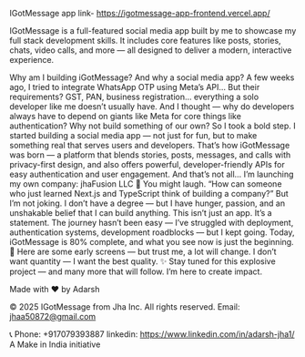 IGotMessage app link- https://igotmessage-app-frontend.vercel.app/

IGotMessage is a full-featured social media app built by me to showcase my full stack development skills. It includes core features like posts, stories, chats, video calls, and more — all designed to deliver a modern, interactive experience.

Why am I building iGotMessage? And why a social media app? A few weeks ago, I tried to integrate WhatsApp OTP using Meta’s API… But their requirements? GST, PAN, business registration… everything a solo developer like me doesn’t usually have. And I thought — why do developers always have to depend on giants like Meta for core things like authentication? Why not build something of our own? So I took a bold step. I started building a social media app — not just for fun, but to make something real that serves users and developers. That’s how iGotMessage was born — a platform that blends stories, posts, messages, and calls with privacy-first design, and also offers powerful, developer-friendly APIs for easy authentication and user engagement. And that’s not all… I’m launching my own company: jhaFusion LLC 🚀 You might laugh. “How can someone who just learned Next.js and TypeScript think of building a company?” But I’m not joking. I don’t have a degree — but I have hunger, passion, and an unshakable belief that I can build anything. This isn’t just an app. It’s a statement. The journey hasn’t been easy — I’ve struggled with deployment, authentication systems, development roadblocks — but I kept going. Today, iGotMessage is 80% complete, and what you see now is just the beginning. 📱 Here are some early screens — but trust me, a lot will change. I don’t want quantity — I want the best quality. ✨ Stay tuned for this explosive project — and many more that will follow. I’m here to create impact.

Made with ❤️ by Adarsh

© 2025 IGotMessage from Jha Inc. All rights reserved.
Email:
jhaa50872@gmail.com

📞 Phone: +917079393887
linkedin: https://www.linkedin.com/in/adarsh-jha1/
A Make in India initiative
